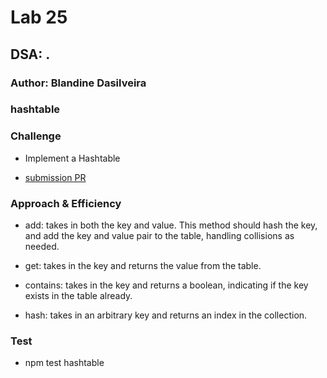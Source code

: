 

# Lab 25

## DSA: .

### Author: Blandine Dasilveira

### hashtable


### Challenge
- Implement a Hashtable 


- [submission PR](https://github.com/Blandine12/data-structures-and-algorithms/pull/38)


### Approach & Efficiency

- add: takes in both the key and value. This method should hash the key, and add the key and value pair to the table, handling collisions as needed.

- get: takes in the key and returns the value from the table.

- contains: takes in the key and returns a boolean, indicating if the key exists in the table already.

- hash: takes in an arbitrary key and returns an index in the collection.

### Test
- npm test hashtable
